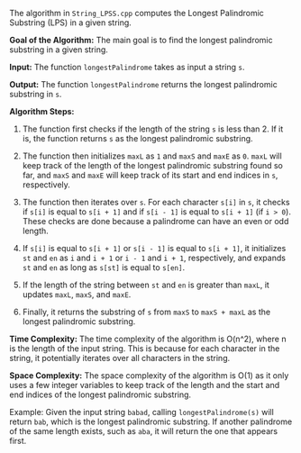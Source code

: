 The algorithm in `String_LPSS.cpp` computes the Longest Palindromic Substring (LPS) in a given string.

**Goal of the Algorithm:**
The main goal is to find the longest palindromic substring in a given string.

**Input:**
The function `longestPalindrome` takes as input a string `s`.

**Output:**
The function `longestPalindrome` returns the longest palindromic substring in `s`.

**Algorithm Steps:**

1. The function first checks if the length of the string `s` is less than 2. If it is, the function returns `s` as the longest palindromic substring.

2. The function then initializes `maxL` as `1` and `maxS` and `maxE` as `0`. `maxL` will keep track of the length of the longest palindromic substring found so far, and `maxS` and `maxE` will keep track of its start and end indices in `s`, respectively.

3. The function then iterates over `s`. For each character `s[i]` in `s`, it checks if `s[i]` is equal to `s[i + 1]` and if `s[i - 1]` is equal to `s[i + 1]` (if `i > 0`). These checks are done because a palindrome can have an even or odd length.

4. If `s[i]` is equal to `s[i + 1]` or `s[i - 1]` is equal to `s[i + 1]`, it initializes `st` and `en` as `i` and `i + 1` or `i - 1` and `i + 1`, respectively, and expands `st` and `en` as long as `s[st]` is equal to `s[en]`.

5. If the length of the string between `st` and `en` is greater than `maxL`, it updates `maxL`, `maxS`, and `maxE`.

6. Finally, it returns the substring of `s` from `maxS` to `maxS + maxL` as the longest palindromic substring.

**Time Complexity:**
The time complexity of the algorithm is O(n^2), where n is the length of the input string. This is because for each character in the string, it potentially iterates over all characters in the string.

**Space Complexity:**
The space complexity of the algorithm is O(1) as it only uses a few integer variables to keep track of the length and the start and end indices of the longest palindromic substring.

Example: Given the input string `babad`, calling `longestPalindrome(s)` will return `bab`, which is the longest palindromic substring. If another palindrome of the same length exists, such as `aba`, it will return the one that appears first.
